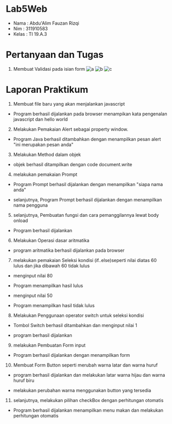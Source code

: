 # Lab5Web

- Nama : Abdu'Alim Fauzan Rizqi
- Nim : 311910583
- Kelas : TI 19.A.3

# Pertanyaan dan Tugas

1. Membuat Validasi pada isian form 
![a](https://user-images.githubusercontent.com/59682730/116215917-4d4e0080-a772-11eb-9ee9-c04ff9dfac9d.PNG)
![b](https://user-images.githubusercontent.com/59682730/116215928-4fb05a80-a772-11eb-830a-143f482b12e2.PNG)
![c](https://user-images.githubusercontent.com/59682730/116215931-5048f100-a772-11eb-9413-c0a70a9abc47.PNG)

# Laporan Praktikum

1. Membuat file baru yang akan menjalankan javascript

- Program berhasil dijalankan pada browser menampikan kata pengenalan javascript dan hello world

2. Melakukan Pemakaian Alert sebagai property window.

- Program Java berhasil ditambahkan dengan menampilkan pesan alert "ini merupakan pesan anda"

3. Melakukan Method dalam objek

- objek berhasil ditampilkan dengan code document.write

4. melakukan pemakaian Prompt

- Program Prompt berhasil dijalankan dengan menampilkan "siapa nama anda"

- selanjutnya, Program Prompt berhasil dijalankan dengan menampilkan nama pengguna

5. selanjutnya, Pembuatan fungsi dan cara pemanggilannya lewat body onload

- Program berhasil dijalankan

6. Melakukan Operasi dasar aritmatika

- program aritmatika berhasil dijalankan pada browser

7. melakukan pemakaian Seleksi kondisi (if..else)seperti nilai diatas 60 lulus dan jika dibawah 60 tidak lulus

- menginput nilai 80

- Program menampilkan hasil lulus

- menginput nilai 50 

- Program menampilkan hasil tidak lulus

8. Melakukan Penggunaan operator switch untuk seleksi kondisi

- Tombol Switch berhasil ditambahkan dan menginput nilai 1

- program berhasil dijalankan

9. melakukan Pembuatan Form input

- Program berhasil dijalankan dengan menampilkan form 

10. Membuat Form Button seperti merubah warna latar dan warna huruf

- program berhasil dijalankan dan melakukan latar warna hijau dan warna huruf biru

- melakukan perubahan warna menggunakan button yang tersedia

11. selanjutnya, melakukan pilihan checkBox dengan perhitungan otomatis

- Program berhasil dijalankan menampilkan menu makan dan melakukan perhitungan otomatis

